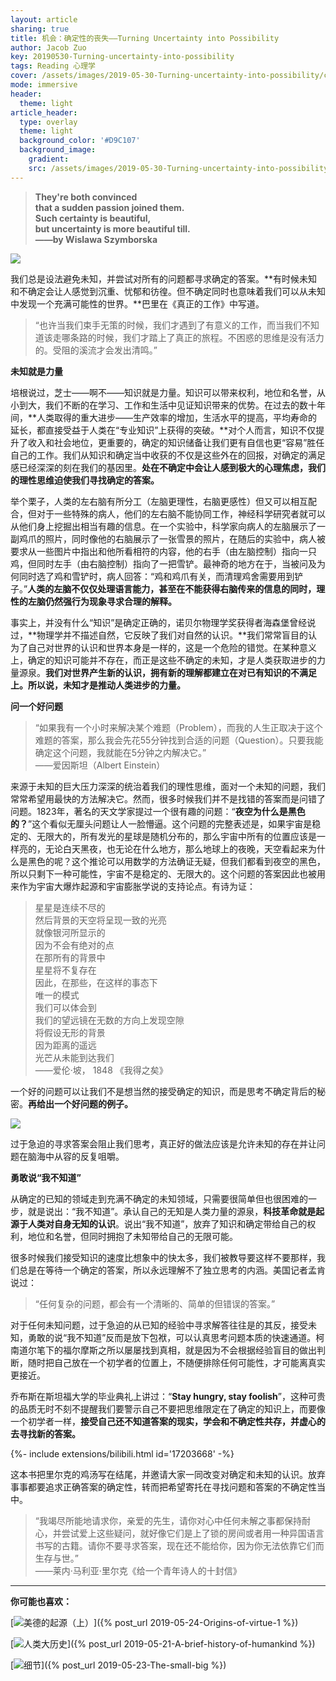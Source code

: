 ```yaml
---
layout: article
sharing: true
title: 机会：确定性的丧失——Turning Uncertainty into Possibility
author: Jacob Zuo
key: 20190530-Turning-uncertainty-into-possibility
tags: Reading 心理学
cover: /assets/images/2019-05-30-Turning-uncertainty-into-possibility/cover-suqare.jpg
mode: immersive
header:
  theme: light
article_header:
  type: overlay
  theme: light
  background_color: '#D9C107'
  background_image: 
    gradient: 
    src: /assets/images/2019-05-30-Turning-uncertainty-into-possibility/cover.jpg
---
```


> **They're both convinced**  
> **that a sudden passion joined them.**  
> **Such certainty is beautiful,**  
> **but uncertainty is more beautiful till.**  
> **——by Wislawa Szymborska**  

![]({{site.url}}/assets/images/2019-05-30-Turning-uncertainty-into-possibility/cover-clear.jpg)

<!--more-->

我们总是设法避免未知，并尝试对所有的问题都寻求确定的答案。**有时候未知和不确定会让人感觉到沉重、忧郁和彷徨。但不确定同时也意味着我们可以从未知中发现一个充满可能性的世界。**巴里在《真正的工作》中写道。

> “也许当我们束手无策的时候，我们才遇到了有意义的工作，而当我们不知道该走哪条路的时候，我们才踏上了真正的旅程。不困惑的思维是没有活力的。受阻的溪流才会发出清鸣。”


**未知就是力量**

培根说过，芝士——啊不——知识就是力量。知识可以带来权利，地位和名誉，从小到大，我们不断的在学习、工作和生活中见证知识带来的优势。在过去的数十年间，**人类取得的重大进步——生产效率的增加，生活水平的提高，平均寿命的延长，都直接受益于人类在“专业知识”上获得的突破。**对个人而言，知识不仅提升了收入和社会地位，更重要的，确定的知识储备让我们更有自信也更“容易”胜任自己的工作。我们从知识和确定当中收获的不仅是这些外在的回报，对确定的满足感已经深深的刻在我们的基因里。**处在不确定中会让人感到极大的心理焦虑，我们的理性思维迫使我们寻找确定的答案。**

举个栗子，人类的左右脑有所分工（左脑更理性，右脑更感性）但又可以相互配合，但对于一些特殊的病人，他们的左右脑不能协同工作，神经科学研究者就可以从他们身上挖掘出相当有趣的信息。在一个实验中，科学家向病人的左脑展示了一副鸡爪的照片，同时像他的右脑展示了一张雪景的照片，在随后的实验中，病人被要求从一些图片中指出和他所看相符的内容，他的右手（由左脑控制）指向一只鸡，但同时左手（由右脑控制）指向了一把雪铲。最神奇的地方在于，当被问及为何同时选了鸡和雪铲时，病人回答：“鸡和鸡爪有关，而清理鸡舍需要用到铲子。”**人类的左脑不仅仅处理语言能力，甚至在不能获得右脑传来的信息的同时，理性的左脑仍然强行为现象寻求合理的解释。**

事实上，并没有什么“知识”是确定正确的，诺贝尔物理学奖获得者海森堡曾经说过，**物理学并不描述自然，它反映了我们对自然的认识。**我们常常盲目的认为了自己对世界的认识和世界本身是一样的，这是一个危险的错觉。在某种意义上，确定的知识可能并不存在，而正是这些不确定的未知，才是人类获取进步的力量源泉。**我们对世界产生新的认识，拥有新的理解都建立在对已有知识的不满足上。所以说，未知才是推动人类进步的力量。**

**问一个好问题**

> “如果我有一个小时来解决某个难题（Problem），而我的人生正取决于这个难题的答案，那么我会先花55分钟找到合适的问题（Question）。只要我能确定这个问题，我就能在5分钟之内解决它。”  
> ——爱因斯坦（Albert Einstein）

来源于未知的巨大压力深深的统治着我们的理性思维，面对一个未知的问题，我们常常希望用最快的方法解决它。然而，很多时候我们并不是找错的答案而是问错了问题。1823年，著名的天文学家提过一个很有趣的问题：“**夜空为什么是黑色的？**”这个看似无厘头问题让人一脸懵逼。这个问题的完整表述是，如果宇宙是稳定的、无限大的，所有发光的星球是随机分布的，那么宇宙中所有的位置应该是一样亮的，无论白天黑夜，也无论在什么地方，那么地球上的夜晚，天空看起来为什么是黑色的呢？这个推论可以用数学的方法确证无疑，但我们都看到夜空的黑色，所以只剩下一种可能性，宇宙不是稳定的、无限大的。这个问题的答案因此也被用来作为宇宙大爆炸起源和宇宙膨胀学说的支持论点。有诗为证：

> 星星是连续不尽的  
> 然后背景的天空将呈现一致的光亮  
> 就像银河所显示的  
> 因为不会有绝对的点  
> 在那所有的背景中  
> 星星将不复存在  
> 因此，在那些，在这样的事态下  
> 唯一的模式  
> 我们可以体会到  
> 我们的望远镜在无数的方向上发现空隙  
> 将假设无形的背景  
> 因为距离的遥远  
> 光芒从未能到达我们  
> ——爱伦·坡， 1848 《我得之矣》 

一个好的问题可以让我们不是想当然的接受确定的知识，而是思考不确定背后的秘密。**再给出一个好问题的例子。**

![]({{site.url}}/assets/images/2019-05-30-Turning-uncertainty-into-possibility/Question.png)

过于急迫的寻求答案会阻止我们思考，真正好的做法应该是允许未知的存在并让问题在脑海中从容的反复咀嚼。

**勇敢说“我不知道”**

从确定的已知的领域走到充满不确定的未知领域，只需要很简单但也很困难的一步，就是说出：“我不知道”。承认自己的无知是人类力量的源泉，**科技革命就是起源于人类对自身无知的认识**。说出“我不知道”，放弃了知识和确定带给自己的权利，地位和名誉，但同时拥抱了未知带给自己的无限可能。

很多时候我们接受知识的速度比想象中的快太多，我们被教导要这样不要那样，我们总是在等待一个确定的答案，所以永远理解不了独立思考的内涵。美国记者孟肯说过：

> “任何复杂的问题，都会有一个清晰的、简单的但错误的答案。”

对于任何未知问题，过于急迫的从已知的经验中寻求解答往往是的其反，接受未知，勇敢的说“我不知道”反而是放下包袱，可以认真思考问题本质的快速通道。柯南道尔笔下的福尔摩斯之所以屡屡找到真相，就是因为不会根据经验盲目的做出判断，随时把自己放在一个初学者的位置上，不随便排除任何可能性，才可能离真实更接近。

乔布斯在斯坦福大学的毕业典礼上讲过：“**Stay hungry, stay foolish**”，这种可贵的品质无时不刻不提醒我们要警示自己不要把思维限定在了确定的知识上，而要像一个初学者一样，**接受自己还不知道答案的现实，学会和不确定性共存，并虚心的去寻找新的答案。**

<div>{%- include extensions/bilibili.html id='17203668' -%}</div>

这本书把里尔克的鸡汤写在结尾，并邀请大家一同改变对确定和未知的认识。放弃事事都要追求正确答案的确定性，转而把希望寄托在寻找问题和答案的不确定性当中。

> “我竭尽所能地请求你，亲爱的先生，请你对心中任何未解之事都保持耐心，并尝试爱上这些疑问，就好像它们是上了锁的房间或者用一种异国语言书写的古籍。请你不要寻求答案，现在还不能给你，因为你无法依靠它们而生存与世。”  
> ——莱内·马利亚·里尔克《给一个青年诗人的十封信》


---
**你可能也喜欢：**

[![]({{site.url}}/assets/images/LinkImage/Origins-of-virtue-1.jpg "美德的起源（上）")]({% post_url 2019-05-24-Origins-of-virtue-1 %})

[![]({{site.url}}/assets/images/LinkImage/A-brief-history-of-humankind.jpg "人类大历史")]({% post_url 2019-05-21-A-brief-history-of-humankind %})

[![]({{site.url}}/assets/images/LinkImage/The-small-big.jpg "细节")]({% post_url 2019-05-23-The-small-big %})